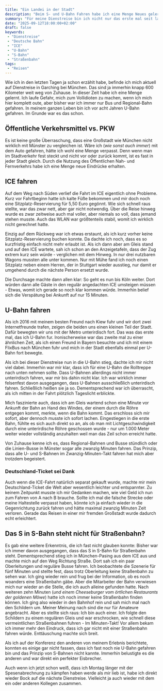 ```yaml
---
title: "Ein Landei in der Stadt"
description: "Beim S- und U-Bahn Fahren habe ich eine Menge Neues gelernt"
summary: "Für meine Dienstreise bin ich nicht nur das erste mal seit langem mit einem ICE gefahren, sondern im Anschluss auch direkt S- und U-Bahn. Diese vielen neuen Eindrücke muss ich erst mal vereinbaren."
date: "2025-09-12T18:00:00+02:00"
draft: false
keywords:
 - "Dienstreise"
 - "Deutsche Bahn"
 - "ICE"
 - "U-Bahn"
 - "S-Bahn"
 - "Straßenbahn"
tags:
 - "Reisen"
---
```


Wie ich in den letzten Tagen ja schon erzählt habe, befinde ich mich aktuell auf Dienstreise in Garching bei München. Das sind ja immerhin knapp 600 Kilometer weit weg von Zuhause. In dieser Zeit habe ich eine Menge gelernt. Ich laufe Gefahr, mich zum Vollidioten zu machen, wenn ich mich hier komplett oute, aber bisher war ich immer nur Bus und Regional-Bahn gefahren. In meinem ganzen Leben bin ich vor acht Jahren U-Bahn gefahren. Im Grunde war es das schon.

## Öffentliche Verkehrsmittel vs. PKW
Es ist keine große Überraschung, dass eine Großstadt wie München nicht wirklich mit Münster zu vergleichen ist. Wäre ich (_wie sonst auch immer_) mit dem Auto gefahren, hätte ich wohl eine Menge verpasst. Denn wenn man im Stadtverkehr fest steckt und nicht vor oder zurück kommt, ist es fast in jeder Stadt gleich. Durch die Nutzung des Öffentlichen Nah- und Fernverkehrs habe ich eine Menge neue Eindrücke erhalten.

## ICE fahren
Auf dem Weg nach Süden verlief die Fahrt im ICE eigentlich ohne Probleme. Kurz vor Fahrtbeginn hatte ich kalte Füße bekommen und mir doch noch eine Sitzplatz-Reservierung für 5,50 Euro gegönnt. Wie sich schnell raus stellte, war das zwar nett, aber gar nicht notwendig. Über die Reise hinweg wurde es zwar zeitweise auch mal voller, aber niemals so voll, dass jemand stehen musste. Auch das WLAN war größtenteils stabil, womit ich wirklich nicht gerechnet hatte.

Einzig auf dem Rückweg war ich etwas erstaunt, als ich kurz vorher keine Sitzplatz-Reservierung buchen konnte. Da dachte ich noch, dass es so kurzfristig einfach nicht mehr erlaubt ist. Als ich dann aber am Gleis stand und auf den ICE wartete, sah ich schon an den Anzeigetafeln, dass der Zug extrem kurz sein würde - verglichen mit dem Hinweg. In nur drei nutzbaren Wagons mussten alle unter kommen. Nur mit Mühe fand ich noch einen Sitzplatz neben einem Herren, der in Stuttgart wieder ausstieg, nur damit er umgehend durch die nächste Person ersetzt wurde.

Die Durchsage machte dann allen klar: So geht es nun bis Köln weiter. Dort würden dann alle Gäste in den regulär angedachten ICE umsteigen müssen - Etwas, womit ich gerade so noch klar kommen würde. Immerhin belief sich die Verspätung bei Ankunft auf nur 15 Minuten.


## U-Bahn fahren
Als ich 2016 mit meinem besten Freund nach Kiew fuhr und wir dort zwei Internetfreunde trafen, zeigen die beiden uns einen kleinen Teil der Stadt. Dafür bewegten wir uns mit der Metro unterirdisch fort. Das was das erste mal, das ich U-Bahn fur. Ironischerweise war das zweite mal zu einer ähnlichen Zeit, als ich einen Freund in Bayern besuchte und ich mit einem FlixBus nach München fuhr und mich in der Stadt ebenfalls einmal per U-Bahn fort bewegte.

Als ich bei dieser Dienstreise nun in die U-Bahn stieg, dachte ich mir nicht viel dabei. Immerhin war mir klar, dass ich für eine U-Bahn die Rolltreppe nach unten nehmen sollte. Dass U-Bahnen allerdings nicht immer unterirdisch fahren, war mir bis dahin nicht klar. Ich war wirklich immer felsenfest davon ausgegangen, dass U-Bahnen ausschließlich unterirdisch fahren. Schließlich heißen sie ja so. Dementsprechend war ich überrascht, als ich mitten in der Fahrt plötzlich Tageslicht erblickte.

Mich faszinierte auch, dass ich am Gleis wartend schon eine Minute vor Ankunft der Bahn an Hand des Windes, der einem durch die Röhre entgegen kommt, merkte, wenn die Bahn kommt. Das erschloss sich mir sofort, aber dennoch musste ich sofort lachen. Eingestiegen in die erste Bahn, fühlte es sich auch direkt so an, als ob man mit Lichtgeschwindigkeit durch eine unterirdische Röhre geschossen wurde - nur um 1.000 Meter weiter wieder vollständig anzuhalten weil man das Zeil schon erreicht hatte.

Von Zuhause kenne ich es, dass Regional-Bahnen und Busse stündlich oder die Linien-Busse in Münster sogar alle zwanzig Minuten fahren. Das Prinzip, dass alle U- und S-Bahnen im Zwanzig-Minuten-Takt fahren hat mich aber trotzdem begeistert.


### Deutschland-Ticket sei Dank
Auch wenn die ICE-Fahrt natürlich separat gekauft wurde, machte mir mein Deutschland-Ticket die Welt aber wesentlich leichter und entspannter. Zu keinem Zeitpunkt musste ich mir Gedanken machen, wie viel Geld ich nun zum Fahren von A nach B brauche. Sollte ich mal die falsche Strecke oder meine Haltestelle verpasst haben, könnte ich ja einfach wieder in die Gegenrichtung zurück fahren und hätte maximal zwanzig Minuten Zeit verloren. Gerade das Reisen in einer mir fremden Großstadt wurde dadurch echt erleichtert.


## Das S in S-Bahn steht nicht für Straßenbahn?
Es gab eine weitere Erkenntnis, die ich fast nicht glauben konnte: Bisher war ich immer davon ausgegangen, dass das S in S-Bahn für Straßenbahn steht. Dementsprechend stieg ich in München-Pasing aus dem ICE aus und machte mich auf den Weg Richtung Straße. Dort sah ich ein paar Oberleitungen und reguläre Busse fahren. Ich beobachtete die Szenerie für fünf Minuten und stellte fest, dass trotz Oberleitung keine Straßenbahn zu sehen war. Ich ging wieder rein und frug bei der Information, ob es noch woanders eine Straßenbahn gäbe. Aber die Mitarbeiter der Bahn verwiesen mich nur wieder an die Stelle, die ich auch alleine gefunden hatte. Nach weiteren zehn Minuten (_und einem Cheeseburger vom örtlichen Restaurants der goldenen Möwe_) hatte ich noch immer keine Straßenbahn finden können. Ich ging also wieder in den Bahnhof rein und sah mich mal nach den Schildern um. Meiner Meinung nach sind die nur für Amateure angebracht. Aber es stellte sich raus: Ich bin auch einer. Ich folgte den Schildern zu einem regulären Gleis und war erschrocken, wie schnell diese vermeintlichen Straßenbahnen fuhren - Im Minuten-Takt! Vor allem bekam ich immer mehr den Eindruck, dass ich gar nicht mit einer Straßenbahn fahren würde. Enttäuschung machte sich breit.

Als ich auf der Konferenz den anderen von meinem Erlebnis berichtete, konnten es einige gar nicht fassen, dass ich fast noch nie U-Bahn gefahren bin und das Prinzip von S-Bahnen nicht kannte. Immerhin belustigte es die anderen und war direkt ein perfekter Eisbrecher.

Auch wenn ich jetzt schon weiß, dass ich Montag länger mit der Spesenabrechnung zu kämpfen haben werde als mir lieb ist, habe ich direkt wieder Bock auf die nächste Dienstreise. Vielleicht ja auch wieder mit dem ein oder anderen Kollegen zusammen.

